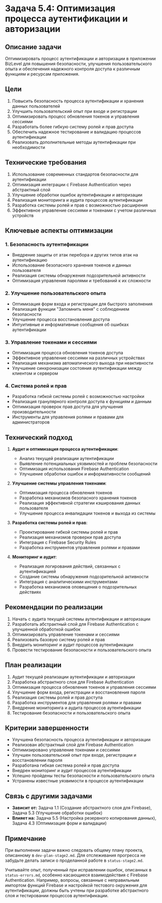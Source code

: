 # Задача 5.4: Оптимизация процесса аутентификации и авторизации

## Описание задачи

Оптимизировать процесс аутентификации и авторизации в приложении BizLevel для повышения безопасности, улучшения пользовательского опыта и обеспечения надежного контроля доступа к различным функциям и ресурсам приложения.

## Цели

1. Повысить безопасность процесса аутентификации и хранения данных пользователей
2. Улучшить пользовательский опыт при входе и регистрации
3. Оптимизировать процесс обновления токенов и управления сессиями
4. Разработать более гибкую систему ролей и прав доступа
5. Обеспечить надежное тестирование и валидацию процессов аутентификации
6. Реализовать дополнительные методы аутентификации при необходимости

## Технические требования

1. Использование современных стандартов безопасности для аутентификации
2. Оптимизация интеграции с Firebase Authentication через абстрактный слой
3. Улучшение обработки ошибок аутентификации и авторизации
4. Реализация мониторинга и аудита процессов аутентификации
5. Разработка системы ролей и прав с возможностью расширения
6. Эффективное управление сессиями и токенами с учетом различных устройств

## Ключевые аспекты оптимизации

### 1. Безопасность аутентификации
- Внедрение защиты от атак перебора и других типов атак на аутентификацию
- Использование безопасного хранения токенов и данных пользователя
- Реализация системы обнаружения подозрительной активности
- Оптимизация управления паролями и требований к их сложности

### 2. Улучшение пользовательского опыта
- Оптимизация форм входа и регистрации для быстрого заполнения
- Реализация функции "Запомнить меня" с соблюдением безопасности
- Улучшение процесса восстановления доступа
- Интуитивные и информативные сообщения об ошибках аутентификации

### 3. Управление токенами и сессиями
- Оптимизация процесса обновления токенов доступа
- Эффективное управление сессиями на различных устройствах
- Реализация механизма автоматического выхода при неактивности
- Улучшение синхронизации состояния аутентификации между клиентом и сервером

### 4. Система ролей и прав
- Разработка гибкой системы ролей с возможностью настройки
- Реализация гранулярного контроля доступа к функциям и данным
- Оптимизация проверок прав доступа для улучшения производительности
- Инструменты для управления ролями и правами для администраторов

## Технический подход

1. **Аудит и оптимизация процесса аутентификации**:
   - Анализ текущей реализации аутентификации
   - Выявление потенциальных уязвимостей и проблем безопасности
   - Оптимизация использования Firebase Authentication
   - Улучшение обработки ошибок и информативности сообщений

2. **Улучшение системы управления токенами**:
   - Оптимизация процесса обновления токенов
   - Разработка механизмов безопасного хранения токенов
   - Реализация эффективной стратегии кэширования данных пользователя
   - Улучшение процесса инвалидации токенов и выхода из системы

3. **Разработка системы ролей и прав**:
   - Проектирование гибкой системы ролей и прав
   - Реализация механизмов проверки прав доступа
   - Интеграция с Firebase Security Rules
   - Разработка инструментов управления ролями и правами

4. **Мониторинг и аудит**:
   - Реализация логирования действий, связанных с аутентификацией
   - Создание системы обнаружения подозрительной активности
   - Интеграция с аналитическими инструментами
   - Разработка механизмов оповещения о подозрительных действиях

## Рекомендации по реализации

1. Начать с аудита текущей системы аутентификации и авторизации
2. Разработать абстрактный слой для Firebase Authentication с улучшенной обработкой ошибок
3. Оптимизировать управление токенами и сессиями
4. Реализовать базовую систему ролей и прав
5. Внедрить мониторинг и аудит процессов аутентификации
6. Провести тестирование безопасности и пользовательского опыта

## План реализации

1. Аудит текущей реализации аутентификации и авторизации
2. Разработка абстрактного слоя для Firebase Authentication
3. Оптимизация процесса обновления токенов и управления сессиями
4. Улучшение форм входа, регистрации и восстановления пароля
5. Реализация системы ролей и прав доступа
6. Разработка инструментов для управления ролями и правами
7. Внедрение мониторинга и аудита процессов аутентификации
8. Тестирование безопасности и пользовательского опыта

## Критерии завершенности

- Улучшена безопасность процесса аутентификации и авторизации
- Реализован абстрактный слой для Firebase Authentication
- Оптимизировано управление токенами и сессиями
- Улучшен пользовательский опыт при входе, регистрации и восстановлении пароля
- Разработана гибкая система ролей и прав доступа
- Внедрен мониторинг и аудит процессов аутентификации
- Успешно пройдены тесты безопасности и пользовательского опыта
- Устранены известные уязвимости в процессе аутентификации

## Связь с другими задачами

- **Зависит от:** Задача 1.1 (Создание абстрактного слоя для Firebase), Задача 5.3 (Улучшение обработки ошибок)
- **Влияет на:** Задача 5.5 (Настройка резервного копирования данных), Задача 4.3 (Оптимизация форм и валидации)

## Примечание

При выполнении задачи важно следовать общему плану проекта, описанному в `dev-plan-stage2.md`. Для отслеживания прогресса не забудьте делать записи о проделанной работе в `status-stage2.md`.

Учитывайте опыт, полученный при исправлении ошибок, описанных в `status-errors.md`, особенно касающиеся взаимодействия с Firebase Authentication. Например, вопросы, связанные с неправильным импортом функций Firebase и настройкой тестового окружения для аутентификации, должны быть учтены при разработке абстрактного слоя и тестировании процессов аутентификации. 